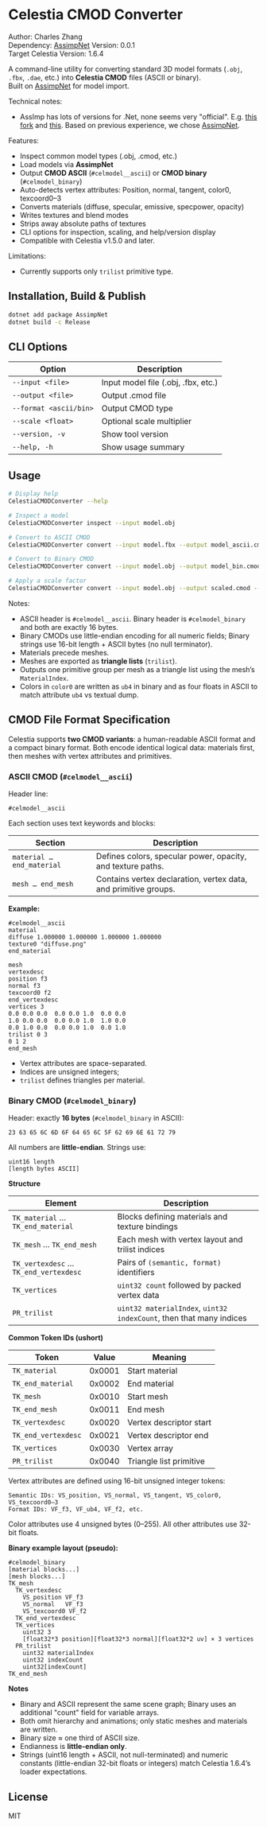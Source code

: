 ﻿# Celestia CMOD Converter

Author: Charles Zhang  
Dependency: [AssimpNet](https://bitbucket.org/Starnick/assimpnet/src/master/)
Version: 0.0.1  
Target Celestia Version: 1.6.4

A command-line utility for converting standard 3D model formats (`.obj`, `.fbx`, `.dae`, etc.) into **Celestia CMOD** files (ASCII or binary).  
Built on [AssimpNet](https://www.nuget.org/packages/AssimpNet) for model import.

Technical notes:

* AssImp has lots of versions for .Net, none seems very "official". E.g. [this fork](https://github.com/StirlingLabs/Assimp.Net) and [this](https://github.com/assimp/assimp-net). Based on previous experience, we chose [AssimpNet](https://www.nuget.org/packages/AssimpNet/4.1.0).

Features:

* Inspect common model types (.obj, .cmod, etc.)
* Load models via **AssimpNet**
* Output **CMOD ASCII** (`#celmodel__ascii`) or **CMOD binary** (`#celmodel_binary`)
* Auto-detects vertex attributes: Position, normal, tangent, color0, texcoord0–3
* Converts materials (diffuse, specular, emissive, specpower, opacity)
* Writes textures and blend modes
* Strips away absolute paths of textures
* CLI options for inspection, scaling, and help/version display
* Compatible with Celestia v1.5.0 and later.

Limitations:

* Currently supports only `trilist` primitive type.

## Installation, Build & Publish

```bash
dotnet add package AssimpNet
dotnet build -c Release
```

## CLI Options

| Option                | Description                         |
| --------------------- | ----------------------------------- |
| `--input <file>`      | Input model file (.obj, .fbx, etc.) |
| `--output <file>`     | Output .cmod file                   |
| `--format <ascii/bin>`| Output CMOD type                    |
| `--scale <float>`     | Optional scale multiplier           |
| `--version, -v`       | Show tool version                   |
| `--help, -h`          | Show usage summary                  |

## Usage

```bash
# Display help
CelestiaCMODConverter --help

# Inspect a model
CelestiaCMODConverter inspect --input model.obj

# Convert to ASCII CMOD
CelestiaCMODConverter convert --input model.fbx --output model_ascii.cmod --format ascii

# Convert to Binary CMOD
CelestiaCMODConverter convert --input model.obj --output model_bin.cmod --format bin

# Apply a scale factor
CelestiaCMODConverter convert --input model.obj --output scaled.cmod --format ascii --scale 0.01
```

Notes:

* ASCII header is `#celmodel__ascii`. Binary header is `#celmodel_binary` and both are exactly 16 bytes.
* Binary CMODs use little-endian encoding for all numeric fields; Binary strings use 16-bit length + ASCII bytes (no null terminator).
* Materials precede meshes.
* Meshes are exported as **triangle lists** (`trilist`).
* Outputs one primitive group per mesh as a triangle list using the mesh’s `MaterialIndex`.
* Colors in `color0` are written as `ub4` in binary and as four floats in ASCII to match attribute `ub4` vs textual dump.

## CMOD File Format Specification

Celestia supports **two CMOD variants**: a human-readable ASCII format and a compact binary format. Both encode identical logical data: materials first, then meshes with vertex attributes and primitives.

### ASCII CMOD (`#celmodel__ascii`)

Header line:

```
#celmodel__ascii
```

Each section uses text keywords and blocks:

| Section                   | Description                                                     |
| ------------------------- | --------------------------------------------------------------- |
| `material … end_material` | Defines colors, specular power, opacity, and texture paths.     |
| `mesh … end_mesh`         | Contains vertex declaration, vertex data, and primitive groups. |

**Example:**

```
#celmodel__ascii
material
diffuse 1.000000 1.000000 1.000000 1.000000
texture0 "diffuse.png"
end_material

mesh
vertexdesc
position f3
normal f3
texcoord0 f2
end_vertexdesc
vertices 3
0.0 0.0 0.0  0.0 0.0 1.0  0.0 0.0
1.0 0.0 0.0  0.0 0.0 1.0  1.0 0.0
0.0 1.0 0.0  0.0 0.0 1.0  0.0 1.0
trilist 0 3
0 1 2
end_mesh
```

* Vertex attributes are space-separated.
* Indices are unsigned integers;
* `trilist` defines triangles per material.

### Binary CMOD (`#celmodel_binary`)

Header: exactly **16 bytes** (`#celmodel_binary` in ASCII):

```
23 63 65 6C 6D 6F 64 65 6C 5F 62 69 6E 61 72 79
```

All numbers are **little-endian**. Strings use:

```
uint16 length
[length bytes ASCII]
```

**Structure**

| Element                               | Description                                                         |
| ------------------------------------- | ------------------------------------------------------------------- |
| `TK_material` … `TK_end_material`     | Blocks defining materials and texture bindings                      |
| `TK_mesh` … `TK_end_mesh`             | Each mesh with vertex layout and trilist indices                    |
| `TK_vertexdesc` … `TK_end_vertexdesc` | Pairs of `(semantic, format)` identifiers                           |
| `TK_vertices`                         | `uint32 count` followed by packed vertex data                       |
| `PR_trilist`                          | `uint32 materialIndex`, `uint32 indexCount`, then that many indices |

**Common Token IDs (ushort)**

| Token               | Value  | Meaning                 |
| ------------------- | ------ | ----------------------- |
| `TK_material`       | 0x0001 | Start material          |
| `TK_end_material`   | 0x0002 | End material            |
| `TK_mesh`           | 0x0010 | Start mesh              |
| `TK_end_mesh`       | 0x0011 | End mesh                |
| `TK_vertexdesc`     | 0x0020 | Vertex descriptor start |
| `TK_end_vertexdesc` | 0x0021 | Vertex descriptor end   |
| `TK_vertices`       | 0x0030 | Vertex array            |
| `PR_trilist`        | 0x0040 | Triangle list primitive |

Vertex attributes are defined using 16-bit unsigned integer tokens:

```
Semantic IDs: VS_position, VS_normal, VS_tangent, VS_color0, VS_texcoord0–3
Format IDs: VF_f3, VF_ub4, VF_f2, etc.
```

Color attributes use 4 unsigned bytes (0–255). All other attributes use 32-bit floats.

**Binary example layout (pseudo):**

```
#celmodel_binary
[material blocks...]
[mesh blocks...]
TK_mesh
  TK_vertexdesc
    VS_position VF_f3
    VS_normal   VF_f3
    VS_texcoord0 VF_f2
  TK_end_vertexdesc
  TK_vertices
    uint32 3
    [float32*3 position][float32*3 normal][float32*2 uv] × 3 vertices
  PR_trilist
    uint32 materialIndex
    uint32 indexCount
    uint32[indexCount]
TK_end_mesh
```

**Notes**

* Binary and ASCII represent the same scene graph; Binary uses an additional "count" field for variable arrays.
* Both omit hierarchy and animations; only static meshes and materials are written.
* Binary size ≈ one third of ASCII size.
* Endianness is **little-endian only**.
* Strings (uint16 length + ASCII, not null-terminated) and numeric constants (little-endian 32-bit floats or integers) match Celestia 1.6.4’s loader expectations.

## License

MIT